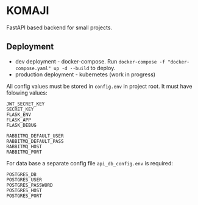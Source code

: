 # KOMAJI
FastAPI based backend for small projects.

## Deployment
* dev deployment - docker-compose. Run `docker-compose -f "docker-compose.yaml" up -d --build` to deploy.
* production deployment - kubernetes (work in progress)

All config values must be stored in `config.env` in project root. It must have folowing values:

    JWT_SECRET_KEY
    SECRET_KEY
    FLASK_ENV
    FLASK_APP
    FLASK_DEBUG

    RABBITMQ_DEFAULT_USER
    RABBITMQ_DEFAULT_PASS
    RABBITMQ_HOST
    RABBITMQ_PORT

For data base a separate config file `api_db_config.env` is required:

    POSTGRES_DB
    POSTGRES_USER
    POSTGRES_PASSWORD
    POSTGRES_HOST
    POSTGRES_PORT
